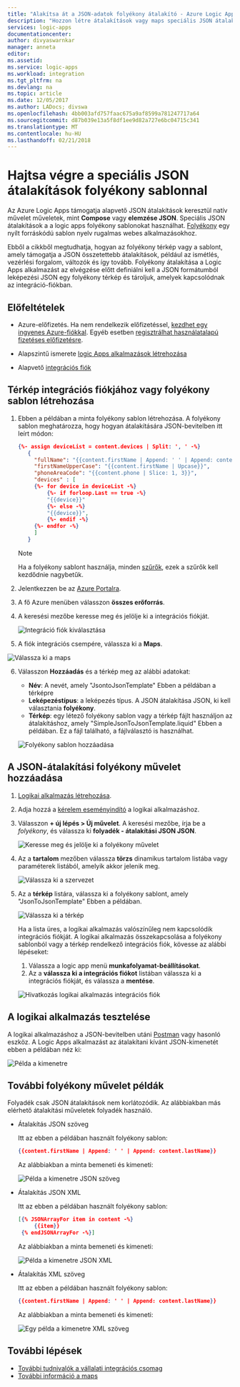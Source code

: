 ```yaml
---
title: "Alakítsa át a JSON-adatok folyékony átalakító - Azure Logic Apps |} Microsoft Docs"
description: "Hozzon létre átalakítások vagy maps speciális JSON átalakítások Logic Apps és folyékony sablon használatával."
services: logic-apps
documentationcenter: 
author: divyaswarnkar
manager: anneta
editor: 
ms.assetid: 
ms.service: logic-apps
ms.workload: integration
ms.tgt_pltfrm: na
ms.devlang: na
ms.topic: article
ms.date: 12/05/2017
ms.author: LADocs; divswa
ms.openlocfilehash: 4bb003afd757faac675a9af8599a781247717a64
ms.sourcegitcommit: d87b039e13a5f8df1ee9d82a727e6bc04715c341
ms.translationtype: MT
ms.contentlocale: hu-HU
ms.lasthandoff: 02/21/2018
---
```

# <a name="perform-advanced-json-transformations-with-a-liquid-template"></a>Hajtsa végre a speciális JSON átalakítások folyékony sablonnal

Az Azure Logic Apps támogatja alapvető JSON átalakítások keresztül natív művelet műveletek, mint **Compose** vagy **elemzése JSON**. Speciális JSON átalakítások a a logic apps folyékony sablonokat használhat. 
[Folyékony](https://shopify.github.io/liquid/) egy nyílt forráskódú sablon nyelv rugalmas webes alkalmazásokhoz.
 
Ebből a cikkből megtudhatja, hogyan az folyékony térkép vagy a sablont, amely támogatja a JSON összetettebb átalakítások, például az ismétlés, vezérlési forgalom, változók és így tovább. Folyékony átalakítása a Logic Apps alkalmazást az elvégzése előtt definiálni kell a JSON formátumból leképezési JSON egy folyékony térkép és tároljuk, amelyek kapcsolódnak az integráció-fiókban.

## <a name="prerequisites"></a>Előfeltételek

* Azure-előfizetés. Ha nem rendelkezik előfizetéssel, [kezdhet egy ingyenes Azure-fiókkal](https://azure.microsoft.com/free/). Egyéb esetben [regisztrálhat használatalapú fizetéses előfizetésre](https://azure.microsoft.com/pricing/purchase-options/).

* Alapszintű ismerete [logic Apps alkalmazások létrehozása](../logic-apps/quickstart-create-first-logic-app-workflow.md)

* Alapvető [integrációs fiók](logic-apps-enterprise-integration-create-integration-account.md)


## <a name="create-a-liquid-template-or-map-for-your-integration-account"></a>Térkép integrációs fiókjához vagy folyékony sablon létrehozása

1. Ebben a példában a minta folyékony sablon létrehozása. A folyékony sablon meghatározza, hogy hogyan átalakítására JSON-bevitelben itt leírt módon:

   ``` json
   {%- assign deviceList = content.devices | Split: ', ' -%}
      {
        "fullName": "{{content.firstName | Append: ' ' | Append: content.lastName}}",
        "firstNameUpperCase": "{{content.firstName | Upcase}}",
        "phoneAreaCode": "{{content.phone | Slice: 1, 3}}",
        "devices" : [
        {%- for device in deviceList -%}
            {%- if forloop.Last == true -%}
            "{{device}}"
            {%- else -%}
            "{{device}}",
            {%- endif -%}
        {%- endfor -%}
        ]
      }
   ```
   > [!NOTE]
   > Ha a folyékony sablont használja, minden [szűrők](https://shopify.github.io/liquid/basics/introduction/#filters), ezek a szűrők kell kezdődnie nagybetűk. 

2. Jelentkezzen be az [Azure Portalra](https://portal.azure.com).

3. A fő Azure menüben válasszon **összes erőforrás**. 

4. A keresési mezőbe keresse meg és jelölje ki a integrációs fiókját.

   ![Integráció fiók kiválasztása](./media/logic-apps-enterprise-integration-liquid-transform/select-integration-account.png)

5.  A fiók integrációs csempére, válassza ki a **Maps**.

   ![Válassza ki a maps](./media/logic-apps-enterprise-integration-liquid-transform/add-maps.png)

6. Válasszon **Hozzáadás** és a térkép meg az alábbi adatokat:

   * **Név**: A nevét, amely "JsontoJsonTemplate" Ebben a példában a térképre
   * **Leképezéstípus**: a leképezés típus. A JSON átalakítása JSON, ki kell választania **folyékony**.
   * **Térkép**: egy létező folyékony sablon vagy a térkép fájlt használjon az átalakításhoz, amely "SimpleJsonToJsonTemplate.liquid" Ebben a példában. Ez a fájl található, a fájlválasztó is használhat.

   ![Folyékony sablon hozzáadása](./media/logic-apps-enterprise-integration-liquid-transform/add-liquid-template.png)
    
## <a name="add-the-liquid-action-for-json-transformation"></a>A JSON-átalakítási folyékony művelet hozzáadása

1. [Logikai alkalmazás létrehozása](../logic-apps/quickstart-create-first-logic-app-workflow.md).

2. Adja hozzá a [kérelem eseményindító](../connectors/connectors-native-reqres.md#use-the-http-request-trigger) a logikai alkalmazáshoz.

3. Válasszon **+ új lépés > Új művelet**. A keresési mezőbe, írja be a *folyékony*, és válassza ki **folyadék - átalakítási JSON JSON**.

   ![Keresse meg és jelölje ki a folyékony művelet](./media/logic-apps-enterprise-integration-liquid-transform/search-action-liquid.png)

4. Az a **tartalom** mezőben válassza **törzs** dinamikus tartalom listába vagy paraméterek listából, amelyik akkor jelenik meg.
  
   ![Válassza ki a szervezet](./media/logic-apps-enterprise-integration-liquid-transform/select-body.png)
 
5. Az a **térkép** listára, válassza ki a folyékony sablont, amely "JsonToJsonTemplate" Ebben a példában.

   ![Válassza ki a térkép](./media/logic-apps-enterprise-integration-liquid-transform/select-map.png)

   Ha a lista üres, a logikai alkalmazás valószínűleg nem kapcsolódik integrációs fiókját. 
   A logikai alkalmazás összekapcsolása a folyékony sablonból vagy a térkép rendelkező integrációs fiók, kövesse az alábbi lépéseket:

   1. Válassza a logic app menü **munkafolyamat-beállításokat**.
   2. Az a **válassza ki a integrációs fiókot** listában válassza ki a integrációs fiókját, és válassza a **mentése**.

   ![Hivatkozás logikai alkalmazás integrációs fiók](./media/logic-apps-enterprise-integration-liquid-transform/link-integration-account.png)

## <a name="test-your-logic-app"></a>A logikai alkalmazás tesztelése

A logikai alkalmazáshoz a JSON-bevitelben utáni [Postman](https://www.getpostman.com/postman) vagy hasonló eszköz. A Logic Apps alkalmazást az átalakítani kívánt JSON-kimenetét ebben a példában néz ki:
  
![Példa a kimenetre](./media/logic-apps-enterprise-integration-liquid-transform/example-output-jsontojson.png)

## <a name="more-liquid-action-examples"></a>További folyékony művelet példák
Folyadék csak JSON átalakítások nem korlátozódik. Az alábbiakban más elérhető átalakítási műveletek folyadék használó.

* Átalakítás JSON szöveg
  
  Itt az ebben a példában használt folyékony sablon:
   
   ``` json
   {{content.firstName | Append: ' ' | Append: content.lastName}}
   ```
   Az alábbiakban a minta bemeneti és kimeneti:
  
   ![Példa a kimenetre JSON szöveg](./media/logic-apps-enterprise-integration-liquid-transform/example-output-jsontotext.png)

* Átalakítás JSON XML
  
  Itt az ebben a példában használt folyékony sablon:
   
   ``` json
   [{% JSONArrayFor item in content -%}
        {{item}}
    {% endJSONArrayFor -%}]
   ```
   Az alábbiakban a minta bemeneti és kimeneti:

   ![Példa a kimenetre JSON XML](./media/logic-apps-enterprise-integration-liquid-transform/example-output-xmltojson.png)

* Átalakítás XML szöveg
  
  Itt az ebben a példában használt folyékony sablon:

   ``` json
   {{content.firstName | Append: ' ' | Append: content.lastName}}
   ```

   Az alábbiakban a minta bemeneti és kimeneti:

   ![Egy példa a kimenetre XML szöveg](./media/logic-apps-enterprise-integration-liquid-transform/example-output-xmltotext.png)

## <a name="next-steps"></a>További lépések

* [További tudnivalók a vállalati integrációs csomag](../logic-apps/logic-apps-enterprise-integration-overview.md "további információ a vállalati integrációs csomag")  
* [További információ a maps](../logic-apps/logic-apps-enterprise-integration-maps.md "vállalati integrációs maps ismertetése")  


